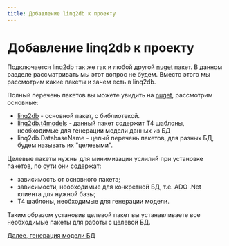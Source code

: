 ```yaml
---
title: Добавление linq2db к проекту
---
```



# Добавление linq2db к проекту

Подключается linq2db так же гак и любой другой [nuget](https://nuget.org) пакет. В данном разделе рассматривать мы этот вопрос не будем. Вместо этого мы рассмотрим какие пакеты и зачем есть в linq2db.

Полный перечень пакетов вы можете увидить на [nuget](https://www.nuget.org/profiles/LinqToDB), рассмотрим основные:

* [linq2db](https://www.nuget.org/packages/linq2db/) - основной пакет, с библиотекой.
* [linq2db.t4models](https://www.nuget.org/packages/linq2db.t4models/) - данный пакет содержит T4 шаблоны, необходимые для генерации модели данных из БД
* linq2db.DatabaseName - целый перечень пакетов, для разных БД, будем называть их "целевыми".

Целевые пакеты нужны для минимизации услилий при установке пакетов, по сути они содержат:

* зависимость от основного пакета;
* зависимости, необходимые для конкретной БД, т.е. ADO .Net клиента для нужной базы;
* T4 шаблоны, необходимые для генерации модели.

Таким образом установив целевой пакет вы устанавливаете все необходимые пакеты для работы с целевой БД.

[Далее, генерация модели БД](t4create.md)
